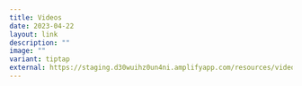 ```yaml
---
title: Videos
date: 2023-04-22
layout: link
description: ""
image: ""
variant: tiptap
external: https://staging.d30wuihz0un4ni.amplifyapp.com/resources/videos/
---
```

